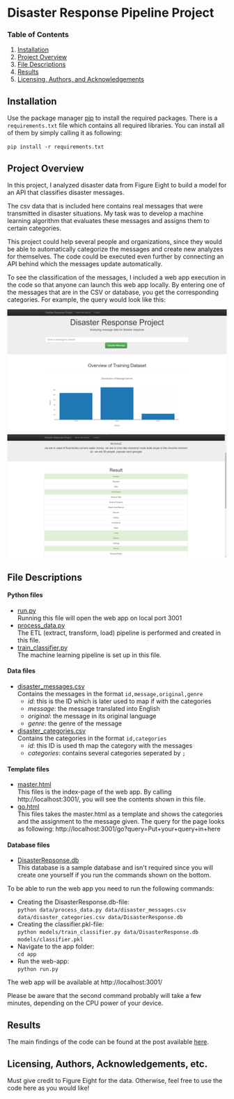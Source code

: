 # Disaster Response Pipeline Project

### Table of Contents

1. [Installation](#installation)
2. [Project Overview](#overview)
3. [File Descriptions](#files)
4. [Results](#results)
5. [Licensing, Authors, and Acknowledgements](#licensing)


## Installation  <a name="installation"></a>

Use the package manager [pip](https://pip.pypa.io/en/stable/) to install the required packages.
There is a `requirements.txt` file which contains all required libraries.
You can install all of them by simply calling it as following:

`pip install -r requirements.txt`


## Project Overview <a name="overview"></a>

In this project, I analyzed disaster data from Figure Eight to build a model for an API that classifies disaster messages.

The csv data that is included here contains real messages that were transmitted in disaster situations. My task was to develop a machine learning algorithm that evaluates these messages and assigns them to certain categories.

This project could help several people and organizations, since they would be able to automatically categorize the messages and create new analyzes for themselves.
The code could be executed even further by connecting an API behind which the messages update automatically.

To see the classification of the messages, I included a web app execution in the code so that anyone can launch this web app locally. By entering one of the messages that are in the CSV or database, you get the corresponding categories. For example, the query would look like this:

![Overview](https://github.com/u-sahin/disaster_response_pipelines/blob/main/images/Overview.png)
![Categories](https://github.com/u-sahin/disaster_response_pipelines/blob/main/images/Categories.png)


## File Descriptions <a name="files"></a>

#### Python files
* [run.py](https://github.com/u-sahin/disaster_response_pipelines/blob/main/app/run.py)  
Running this file will open the web app on local port 3001
* [process_data.py](https://github.com/u-sahin/disaster_response_pipelines/blob/main/data/process_data.py)  
The ETL (extract, transform, load) pipeline is performed and created in this file.
* [train_classifier.py](https://github.com/u-sahin/disaster_response_pipelines/blob/main/models/train_classifier.py)  
The machine learning pipeline is set up in this file.

#### Data files
* [disaster_messages.csv](https://github.com/u-sahin/disaster_response_pipelines/blob/main/data/disaster_messages.csv)  
Contains the messages in the format `id,message,original,genre`
  * *id*: this is the ID which is later used to map if with the categories
  * *message*: the message translated into English
  * *original*: the message in its original language
  * *genre*: the genre of the message
* [disaster_categories.csv](https://github.com/u-sahin/disaster_response_pipelines/blob/main/data/disaster_categories.csv)  
Contains the categories in the format `id,categories`
  * *id*: this ID is used th map the category with the messages
  * *categories*: contains several categories seperated by `;`

#### Template files
* [master.html](https://github.com/u-sahin/disaster_response_pipelines/blob/main/app/templates/master.html)  
This files is the index-page of the web app.
By calling http://localhost:3001/, you will see the contents shown in this file.
* [go.html](https://github.com/u-sahin/disaster_response_pipelines/blob/main/app/templates/go.html)  
This files takes the master.html as a template and shows the categories and the assignment to the message given.
The query for the page looks as following: http://localhost:3001/go?query=Put+your+query+in+here

#### Database files
* [DisasterRepsonse.db](https://github.com/u-sahin/disaster_response_pipelines/blob/main/data/DisasterResponse.db)  
This database is a sample database and isn't required since you will create one yourself if you run the commands shown on the bottom.


To be able to run the web app you need to run the following commands:
* Creating the DisasterResponse.db-file:  
`python data/process_data.py data/disaster_messages.csv data/disaster_categories.csv data/DisasterResponse.db`
* Creating the classifier.pkl-file:  
`python models/train_classifier.py data/DisasterResponse.db models/classifier.pkl`
* Navigate to the app folder:  
`cd app` 
* Run the web-app:  
`python run.py`

The web app will be available at http://localhost:3001/

Please be aware that the second command probably will take a few minutes, depending on the CPU power of your device.

## Results <a name="results"></a>
The main findings of the code can be found at the post available [here](https://uemitsahin.medium.com/analyzing-disaster-response-piplines-with-etl-and-ml-pipelines-a6601bab2f4d).


## Licensing, Authors, Acknowledgements, etc. <a name="licensing"></a>
Must give credit to Figure Eight for the data.
Otherwise, feel free to use the code here as you would like! 
